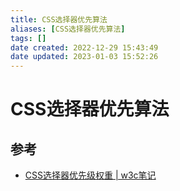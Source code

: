 ```yaml
---
title: CSS选择器优先算法
aliases: [CSS选择器优先算法]
tags: []
date created: 2022-12-29 15:43:49
date updated: 2023-01-03 15:52:26
---
```


# CSS选择器优先算法

## 参考

- [CSS选择器优先级权重 | w3c笔记](https://www.w3cschool.cn/article/67325175.html)
